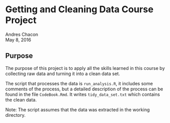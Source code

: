 # Getting and Cleaning Data Course Project
Andres Chacon  
May 8, 2016  


## Purpose

The purpose of this project is to apply all the skills learned in this course by collecting raw data and turning it into a clean data set.

The script that processes the data is `run_analysis.R`, it includes some comments of the process, but a detailed description of the process can be found in the file `CodeBook.Rmd`. It writes `tidy_data_set.txt` which contains the clean data.

Note: The script assumes that the data was extracted in the working directory.
